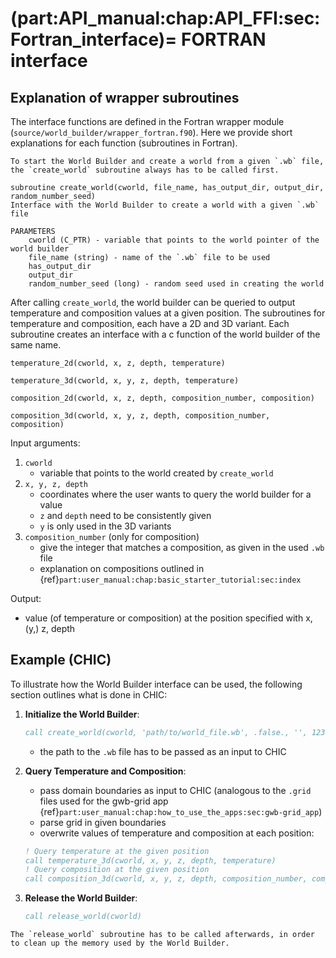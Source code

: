 (part:API_manual:chap:API_FFI:sec:Fortran_interface)=
FORTRAN interface
===========

Explanation of wrapper subroutines
-----------

The interface functions are defined in the Fortran wrapper module (`source/world_builder/wrapper_fortran.f90`). Here we provide short explanations for each function (subroutines in Fortran).

```{important}
To start the World Builder and create a world from a given `.wb` file, the `create_world` subroutine always has to be called first.
```

```{code}
subroutine create_world(cworld, file_name, has_output_dir, output_dir, random_number_seed)
Interface with the World Builder to create a world with a given `.wb` file

PARAMETERS
    cworld (C_PTR) - variable that points to the world pointer of the world builder
    file_name (string) - name of the `.wb` file to be used
    has_output_dir
    output_dir
    random_number_seed (long) - random seed used in creating the world 
```

After calling `create_world`, the world builder can be queried to output temperature and composition values at a given position. The subroutines for temperature and composition, each have a 2D and 3D variant. Each subroutine creates an interface with a c function of the world builder of the same name.

```{code}
temperature_2d(cworld, x, z, depth, temperature)

temperature_3d(cworld, x, y, z, depth, temperature)

composition_2d(cworld, x, z, depth, composition_number, composition)

composition_3d(cworld, x, y, z, depth, composition_number, composition)
```

Input arguments:

1. `cworld`
    - variable that points to the world created by `create_world`
2. `x, y, z, depth`
    - coordinates where the user wants to query the world builder for a value
    - `z` and `depth` need to be consistently given
    - `y` is only used in the 3D variants
3. `composition_number` (only for composition)
    - give the integer that matches a composition, as given in the used `.wb` file
    - explanation on compositions outlined in {ref}`part:user_manual:chap:basic_starter_tutorial:sec:index`

Output:

- value (of temperature or composition) at the position specified with x, (y,) z, depth

Example (CHIC)
-----------

To illustrate how the World Builder interface can be used, the following section outlines what is done in CHIC:

1. **Initialize the World Builder**:
    ```fortran
    call create_world(cworld, 'path/to/world_file.wb', .false., '', 12345)
    ```
    - the path to the `.wb` file has to be passed as an input to CHIC

2. **Query Temperature and Composition**:
    - pass domain boundaries as input to CHIC (analogous to the `.grid` files used for the gwb-grid app {ref}`part:user_manual:chap:how_to_use_the_apps:sec:gwb-grid_app`)
    - parse grid in given boundaries
    - overwrite values of temperature and composition at each position:
    ```fortran
    ! Query temperature at the given position
    call temperature_3d(cworld, x, y, z, depth, temperature)
    ! Query composition at the given position
    call composition_3d(cworld, x, y, z, depth, composition_number, composition)
    ```
3. **Release the World Builder**:
    ```fortran
    call release_world(cworld)
    ```

```{important}
The `release_world` subroutine has to be called afterwards, in order to clean up the memory used by the World Builder.
```

<!-- With the sphinx Fortran extension, the following syntax would be possible
PARAMETERS
.. f:subroutine:: temperature_2d(cworld, x, z, depth, temperature)

    Interface with 2D temperature C function of the World builder. Returns 

    :param a: My parameter. -->